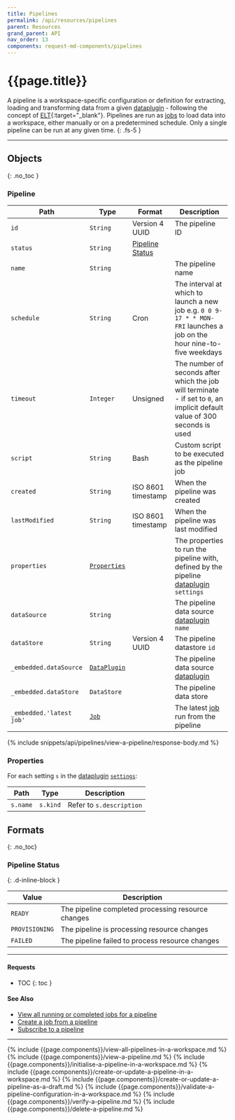 ```yaml
---
title: Pipelines
permalink: /api/resources/pipelines
parent: Resources
grand_parent: API
nav_order: 13
components: request-md-components/pipelines
---
```


# {{page.title}}

A pipeline is a workspace-specific configuration or definition for extracting, loading and transforming data from a given [dataplugin](dataplugins) - following the concept of [ELT](https://en.wikipedia.org/wiki/Extract,_load,_transform){:target="_blank"}. Pipelines are run as [jobs](jobs) to load data into a workspace, either manually or on a predetermined schedule. Only a single pipeline can be run at any given time.
{: .fs-5 }

---

## Objects
{: .no_toc }

### Pipeline

Path | Type | Format | Description
---- | ---- | ------ | -----------
`id` | `String` | Version 4 UUID | The pipeline ID 
`status` | `String` | [Pipeline Status](#pipeline-status)
`name` | `String` | | The pipeline name
`schedule` | `String` | Cron | The interval at which to launch a new job e.g. `0 0 9-17 * * MON-FRI` launches a job on the hour nine-to-five weekdays
`timeout` | `Integer` | Unsigned | The number of seconds after which the job will terminate - if set to `0`, an implicit default value of 300 seconds is used
`script` | `String` | Bash | Custom script to be executed as the pipeline job
`created` | `String` | ISO 8601 timestamp | When the pipeline was created
`lastModified` | `String` | ISO 8601 timestamp | When the pipeline was last modified
`properties` | [`Properties`](#properties) | | The properties to run the pipeline with, defined by the pipeline [dataplugin](dataplugins) `settings`
`dataSource` | `String` | | The pipeline data source [dataplugin](dataplugins) `name`
`dataStore` | `String` | Version 4 UUID | The pipeline datastore `id`
`_embedded.dataSource` | [`DataPlugin`](dataplugins#dataplugin) | | The pipeline data source [dataplugin](dataplugins)
`_embedded.dataStore` | `DataStore` | | The pipeline data store
`_embedded.'latest job'` | [`Job`](jobs#job) | | The latest [job](jobs) run from the pipeline

{% include snippets/api/pipelines/view-a-pipeline/response-body.md %}

### Properties

For each setting `s` in the [dataplugin](dataplugins) [`settings`](dataplugins#setting):

Path | Type | Description
---- | ---- | -----------
`s.name` | `s.kind` | Refer to `s.description`

## Formats
{: .no_toc}

### Pipeline Status
{: .d-inline-block }

Value | Description
----- | -----------
`READY` | The pipeline completed processing resource changes
`PROVISIONING` | The pipeline is processing resource changes
`FAILED` | The pipeline failed to process resource changes

---

#### Requests

- TOC
{: toc }

#### See Also

- [View all running or completed jobs for a pipeline](jobs#view-all-running-or-completed-jobs-for-a-pipeline)
- [Create a job from a pipeline](jobs#create-a-job-from-a-pipeline)
- [Subscribe to a pipeline](subscriptions#subscribe-to-a-pipeline)

---

{% include {{page.components}}/view-all-pipelines-in-a-workspace.md %}
{% include {{page.components}}/view-a-pipeline.md %}
{% include {{page.components}}/initialise-a-pipeline-in-a-workspace.md %}
{% include {{page.components}}/create-or-update-a-pipeline-in-a-workspace.md %}
{% include {{page.components}}/create-or-update-a-pipeline-as-a-draft.md %}
{% include {{page.components}}/validate-a-pipeline-configuration-in-a-workspace.md %}
{% include {{page.components}}/verify-a-pipeline.md %}
{% include {{page.components}}/delete-a-pipeline.md %}
